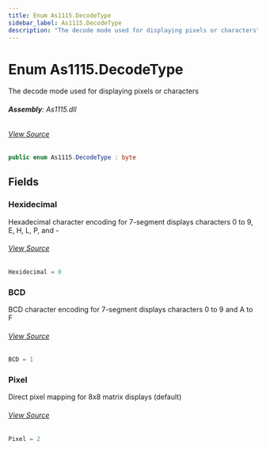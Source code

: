 ```yaml
---
title: Enum As1115.DecodeType
sidebar_label: As1115.DecodeType
description: "The decode mode used for displaying pixels or characters"
---
```

# Enum As1115.DecodeType
The decode mode used for displaying pixels or characters

###### **Assembly**: As1115.dll
###### [View Source](https://github.com/WildernessLabs/Meadow.Foundation.git/blob/develop/Source/Meadow.Foundation.Peripherals/ICs.IOExpanders.As1115/Driver/As1115.Enums.cs#L23)
```csharp title="Declaration"
public enum As1115.DecodeType : byte
```
## Fields
### Hexidecimal
Hexadecimal character encoding  for 7-segment displays
characters 0 to 9, E, H, L, P, and -
###### [View Source](https://github.com/WildernessLabs/Meadow.Foundation.git/blob/develop/Source/Meadow.Foundation.Peripherals/ICs.IOExpanders.As1115/Driver/As1115.Enums.cs#L29)
```csharp title="Declaration"
Hexidecimal = 0
```
### BCD
BCD character encoding for 7-segment displays
 characters 0 to 9 and A to F
###### [View Source](https://github.com/WildernessLabs/Meadow.Foundation.git/blob/develop/Source/Meadow.Foundation.Peripherals/ICs.IOExpanders.As1115/Driver/As1115.Enums.cs#L34)
```csharp title="Declaration"
BCD = 1
```
### Pixel
Direct pixel mapping for 8x8 matrix displays (default)
###### [View Source](https://github.com/WildernessLabs/Meadow.Foundation.git/blob/develop/Source/Meadow.Foundation.Peripherals/ICs.IOExpanders.As1115/Driver/As1115.Enums.cs#L38)
```csharp title="Declaration"
Pixel = 2
```
